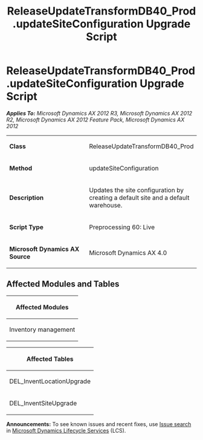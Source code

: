 ﻿---
title: ReleaseUpdateTransformDB40_Prod.updateSiteConfiguration Upgrade Script
TOCTitle: ReleaseUpdateTransformDB40_Prod.updateSiteConfiguration Upgrade Script
ms:assetid: bd8ef81c-93c7-cdf7-b3de-b1989a187801
ms:mtpsurl: https://msdn.microsoft.com/en-us/library/JJ686685(v=AX.60)
ms:contentKeyID: 49710883
ms.date: 05/18/2015
mtps_version: v=AX.60
---

# ReleaseUpdateTransformDB40\_Prod.updateSiteConfiguration Upgrade Script 


_**Applies To:** Microsoft Dynamics AX 2012 R3, Microsoft Dynamics AX 2012 R2, Microsoft Dynamics AX 2012 Feature Pack, Microsoft Dynamics AX 2012_

<table>
<colgroup>
<col style="width: 50%" />
<col style="width: 50%" />
</colgroup>
<tbody>
<tr class="odd">
<td><p><strong>Class</strong></p></td>
<td><p>ReleaseUpdateTransformDB40_Prod</p></td>
</tr>
<tr class="even">
<td><p><strong>Method</strong></p></td>
<td><p>updateSiteConfiguration</p></td>
</tr>
<tr class="odd">
<td><p><strong>Description</strong></p></td>
<td><p>Updates the site configuration by creating a default site and a default warehouse.</p></td>
</tr>
<tr class="even">
<td><p><strong>Script Type</strong></p></td>
<td><p>Preprocessing 60: Live</p></td>
</tr>
<tr class="odd">
<td><p><strong>Microsoft Dynamics AX Source</strong></p></td>
<td><p>Microsoft Dynamics AX 4.0</p></td>
</tr>
</tbody>
</table>


## Affected Modules and Tables

<table>
<colgroup>
<col style="width: 100%" />
</colgroup>
<thead>
<tr class="header">
<th><p>Affected Modules</p></th>
</tr>
</thead>
<tbody>
<tr class="odd">
<td><p>Inventory management</p></td>
</tr>
</tbody>
</table>


<table>
<colgroup>
<col style="width: 100%" />
</colgroup>
<thead>
<tr class="header">
<th><p>Affected Tables</p></th>
</tr>
</thead>
<tbody>
<tr class="odd">
<td><p>DEL_InventLocationUpgrade</p></td>
</tr>
<tr class="even">
<td><p>DEL_InventSiteUpgrade</p></td>
</tr>
</tbody>
</table>

  
**Announcements:** To see known issues and recent fixes, use [Issue search](http://go.microsoft.com/fwlink/?linkid=389258) in [Microsoft Dynamics Lifecycle Services](http://go.microsoft.com/fwlink/?linkid=306505) (LCS).

